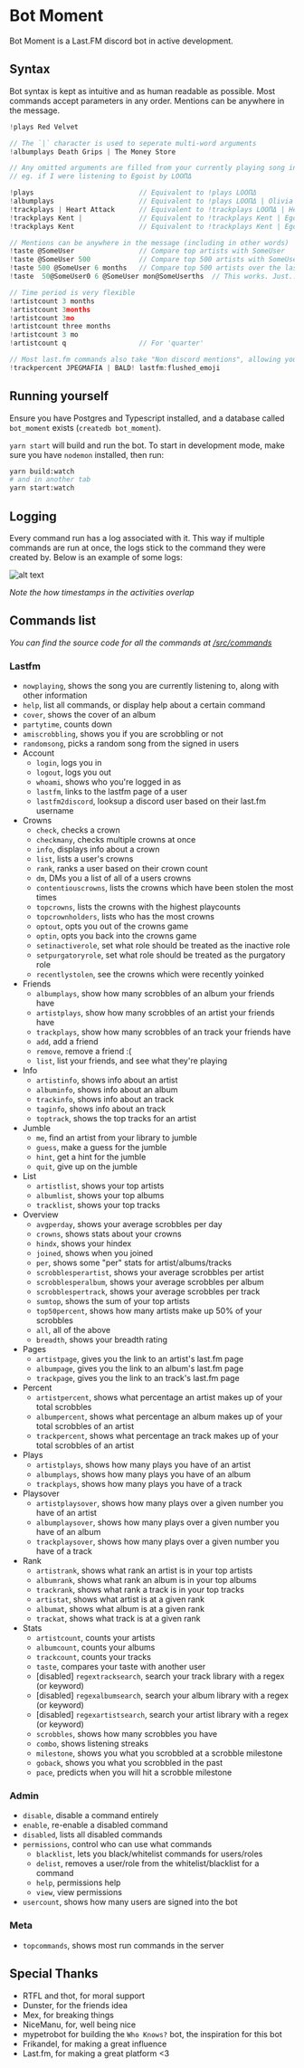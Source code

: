 # Bot Moment

Bot Moment is a Last.FM discord bot in active development.

## Syntax

Bot syntax is kept as intuitive and as human readable as possible. Most commands accept parameters in any order. Mentions can be anywhere in the message.

```js
!plays Red Velvet

// The `|` character is used to seperate multi-word arguments
!albumplays Death Grips | The Money Store

// Any omitted arguments are filled from your currently playing song in last.fm
// eg. if I were listening to Egoist by LOOΠΔ

!plays                          // Equivalent to !plays LOOΠΔ
!albumplays                     // Equivalent to !plays LOOΠΔ | Olivia Hye
!trackplays | Heart Attack      // Equivalent to !trackplays LOOΠΔ | Heart Attack
!trackplays Kent |              // Equivalent to !trackplays Kent | Egoist
!trackplays Kent                // Equivalent to !trackplays Kent | Egoist

// Mentions can be anywhere in the message (including in other words)
!taste @SomeUser                // Compare top artists with SomeUser
!taste @SomeUser 500            // Compare top 500 artists with SomeUser
!taste 500 @SomeUser 6 months   // Compare top 500 artists over the last 6 months with SomeUser
!taste  50@SomeUser0 6 @SomeUser mon@SomeUserths  // This works. Just... don't.

// Time period is very flexible
!artistcount 3 months
!artistcount 3months
!artistcount 3mo
!artistcount three months
!artistcount 3 mo
!artistcount q                  // For 'quarter'

// Most last.fm commands also take "Non discord mentions", allowing you to user last.fm usernames as 'mentions'. They function identically to discord mentions
!trackpercent JPEGMAFIA | BALD! lastfm:flushed_emoji
```

## Running yourself

Ensure you have Postgres and Typescript installed, and a database called `bot_moment` exists (`createdb bot_moment`).

`yarn start` will build and run the bot. To start in development mode, make sure you have `nodemon` installed, then run:

```sh
yarn build:watch
# and in another tab
yarn start:watch
```

## Logging

Every command run has a log associated with it. This way if multiple commands are run at once, the logs stick to the command they were created by. Below is an example of some logs:

![alt text](./assets/Logs.png "Logs")

_Note the how timestamps in the activities overlap_

## Commands list

_You can find the source code for all the commands at [/src/commands](/src/commands)_

### Lastfm

- `nowplaying`, shows the song you are currently listening to, along with other information
- `help`, list all commands, or display help about a certain command
- `cover`, shows the cover of an album
- `partytime`, counts down
- `amiscrobbling`, shows you if you are scrobbling or not
- `randomsong`, picks a random song from the signed in users
- Account
  - `login`, logs you in
  - `logout`, logs you out
  - `whoami`, shows who you're logged in as
  - `lastfm`, links to the lastfm page of a user
  - `lastfm2discord`, looksup a discord user based on their last.fm username
- Crowns
  - `check`, checks a crown
  - `checkmany`, checks multiple crowns at once
  - `info`, displays info about a crown
  - `list`, lists a user's crowns
  - `rank`, ranks a user based on their crown count
  - `dm`, DMs you a list of all of a users crowns
  - `contentiouscrowns`, lists the crowns which have been stolen the most times
  - `topcrowns`, lists the crowns with the highest playcounts
  - `topcrownholders`, lists who has the most crowns
  - `optout`, opts you out of the crowns game
  - `optin`, opts you back into the crowns game
  - `setinactiverole`, set what role should be treated as the inactive role
  - `setpurgatoryrole`, set what role should be treated as the purgatory role
  - `recentlystolen`, see the crowns which were recently yoinked
- Friends
  - `albumplays`, show how many scrobbles of an album your friends have
  - `artistplays`, show how many scrobbles of an artist your friends have
  - `trackplays`, show how many scrobbles of an track your friends have
  - `add`, add a friend
  - `remove`, remove a friend :(
  - `list`, list your friends, and see what they're playing
- Info
  - `artistinfo`, shows info about an artist
  - `albuminfo`, shows info about an album
  - `trackinfo`, shows info about an track
  - `taginfo`, shows info about an track
  - `toptrack`, shows the top tracks for an artist
- Jumble
  - `me`, find an artist from your library to jumble
  - `guess`, make a guess for the jumble
  - `hint`, get a hint for the jumble
  - `quit`, give up on the jumble
- List
  - `artistlist`, shows your top artists
  - `albumlist`, shows your top albums
  - `tracklist`, shows your top tracks
- Overview
  - `avgperday`, shows your average scrobbles per day
  - `crowns`, shows stats about your crowns
  - `hindx`, shows your hindex
  - `joined`, shows when you joined
  - `per`, shows some "per" stats for artist/albums/tracks
  - `scrobblesperartist`, shows your average scrobbles per artist
  - `scrobblesperalbum`, shows your average scrobbles per album
  - `scrobblespertrack`, shows your average scrobbles per track
  - `sumtop`, shows the sum of your top artists
  - `top50percent`, shows how many artists make up 50% of your scrobbles
  - `all`, all of the above
  - `breadth`, shows your breadth rating
- Pages
  - `artistpage`, gives you the link to an artist's last.fm page
  - `albumpage`, gives you the link to an album's last.fm page
  - `trackpage`, gives you the link to an track's last.fm page
- Percent
  - `artistpercent`, shows what percentage an artist makes up of your total scrobbles
  - `albumpercent`, shows what percentage an album makes up of your total scrobbles of an artist
  - `trackpercent`, shows what percentage an track makes up of your total scrobbles of an artist
- Plays
  - `artistplays`, shows how many plays you have of an artist
  - `albumplays`, shows how many plays you have of an album
  - `trackplays`, shows how many plays you have of a track
- Playsover
  - `artistplaysover`, shows how many plays over a given number you have of an artist
  - `albumplaysover`, shows how many plays over a given number you have of an album
  - `trackplaysover`, shows how many plays over a given number you have of a track
- Rank
  - `artistrank`, shows what rank an artist is in your top artists
  - `albumrank`, shows what rank an album is in your top albums
  - `trackrank`, shows what rank a track is in your top tracks
  - `artistat`, shows what artist is at a given rank
  - `albumat`, shows what album is at a given rank
  - `trackat`, shows what track is at a given rank
- Stats
  - `artistcount`, counts your artists
  - `albumcount`, counts your albums
  - `trackcount`, counts your tracks
  - `taste`, compares your taste with another user
  - [disabled] `regextracksearch`, search your track library with a regex (or keyword)
  - [disabled] `regexalbumsearch`, search your album library with a regex (or keyword)
  - [disabled] `regexartistsearch`, search your artist library with a regex (or keyword)
  - `scrobbles`, shows how many scrobbles you have
  - `combo`, shows listening streaks
  - `milestone`, shows you what you scrobbled at a scrobble milestone
  - `goback`, shows you what you scrobbled in the past
  - `pace`, predicts when you will hit a scrobble milestone

### Admin

- `disable`, disable a command entirely
- `enable`, re-enable a disabled command
- `disabled`, lists all disabled commands
- `permissions`, control who can use what commands
  - `blacklist`, lets you black/whitelist commands for users/roles
  - `delist`, removes a user/role from the whitelist/blacklist for a command
  - `help`, permissions help
  - `view`, view permissions
- `usercount`, shows how many users are signed into the bot

### Meta

- `topcommands`, shows most run commands in the server

## Special Thanks

- RTFL and thot, for moral support
- Dunster, for the friends idea
- Mex, for breaking things
- NiceManu, for, well being nice
- mypetrobot for building the `Who Knows?` bot, the inspiration for this bot
- Frikandel, for making a great influence
- Last.fm, for making a great platform <3
